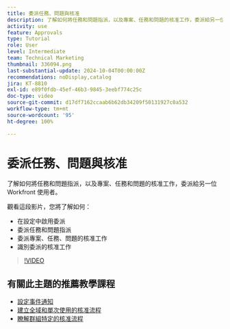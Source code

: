 ```yaml
---
title: 委派任務、問題與核准
description: 了解如何將任務和問題指派，以及專案、任務和問題的核准工作，委派給另一位 Workfront 使用者。
activity: use
feature: Approvals
type: Tutorial
role: User
level: Intermediate
team: Technical Marketing
thumbnail: 336094.png
last-substantial-update: 2024-10-04T00:00:00Z
recommendations: noDisplay,catalog
jira: KT-8810
exl-id: e89f0fdb-45ef-46b3-9845-3eebf774c25c
doc-type: video
source-git-commit: d17df7162ccaab6b62db34209f50131927c0a532
workflow-type: tm+mt
source-wordcount: '95'
ht-degree: 100%

---
```


# 委派任務、問題與核准

了解如何將任務和問題指派，以及專案、任務和問題的核准工作，委派給另一位 Workfront 使用者。

觀看這段影片，您將了解如何：

* 在設定中啟用委派
* 委派任務和問題指派
* 委派專案、任務、問題的核准工作
* 識別委派的核准工作

>[!VIDEO](https://video.tv.adobe.com/v/336094/?quality=12&learn=on&enablevpops)

## 有關此主題的推薦教學課程

* [設定事件通知](/help/administration-and-setup/email-and-in-app-notifications/admin-set-up-event-notifications.md)
* [建立全域和單次使用的核准流程](/help/manage-work/approval-processes-and-milestone-paths/create-a-single-use-approval-process.md)
* [瞭解群組特定的核准流程](/help/administration-and-setup/approval-processes-and-milestone-paths/group-specific-approval-processes.md)

